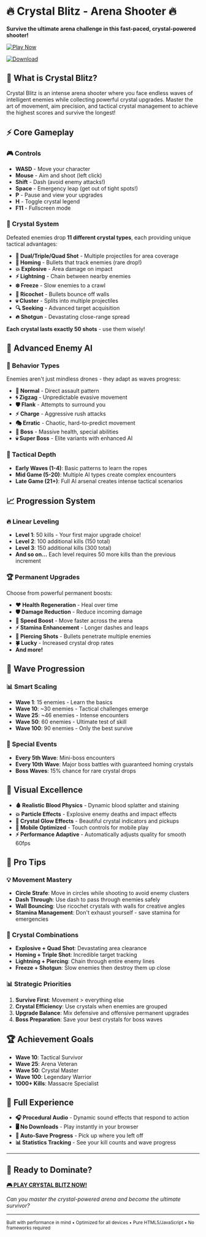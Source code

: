 # 🔥 Crystal Blitz - Arena Shooter 🔥

**Survive the ultimate arena challenge in this fast-paced, crystal-powered shooter!**

[![Play Now](https://img.shields.io/badge/🎮_PLAY_NOW-Crystal_Blitz-00ff88?style=for-the-badge)](https://zacsluss.github.io/Crystal_Blitz/Crystal_Blitz.html)

[![Download](https://img.shields.io/badge/💾_DOWNLOAD-Game_File-ff6b35?style=for-the-badge)](https://github.com/Zacsluss/Crystal_Blitz/raw/main/Crystal_Blitz.html)

## 🎯 What is Crystal Blitz?

Crystal Blitz is an intense arena shooter where you face endless waves of intelligent enemies while collecting powerful crystal upgrades. Master the art of movement, aim precision, and tactical crystal management to achieve the highest scores and survive the longest!

## ⚡ Core Gameplay

### 🎮 Controls
- **WASD** - Move your character
- **Mouse** - Aim and shoot (left click)
- **Shift** - Dash (avoid enemy attacks!)
- **Space** - Emergency leap (get out of tight spots!)
- **P** - Pause and view your upgrades
- **H** - Toggle crystal legend
- **F11** - Fullscreen mode

### 💎 Crystal System
Defeated enemies drop **11 different crystal types**, each providing unique tactical advantages:

- **🔫 Dual/Triple/Quad Shot** - Multiple projectiles for area coverage
- **🎯 Homing** - Bullets that track enemies (rare drop!)
- **💥 Explosive** - Area damage on impact
- **⚡ Lightning** - Chain between nearby enemies
- **❄️ Freeze** - Slow enemies to a crawl  
- **🏀 Ricochet** - Bullets bounce off walls
- **💀 Cluster** - Splits into multiple projectiles
- **🔍 Seeking** - Advanced target acquisition
- **🔥 Shotgun** - Devastating close-range spread

**Each crystal lasts exactly 50 shots** - use them wisely!

## 🧠 Advanced Enemy AI

### 🤖 Behavior Types
Enemies aren't just mindless drones - they adapt as waves progress:

- **📍 Normal** - Direct assault pattern
- **🌀 Zigzag** - Unpredictable evasive movement  
- **🛡️ Flank** - Attempts to surround you
- **⚡ Charge** - Aggressive rush attacks
- **🎭 Erratic** - Chaotic, hard-to-predict movement
- **👑 Boss** - Massive health, special abilities
- **💀 Super Boss** - Elite variants with enhanced AI

### 🎯 Tactical Depth
- **Early Waves (1-4)**: Basic patterns to learn the ropes
- **Mid Game (5-20)**: Multiple AI types create complex encounters
- **Late Game (21+)**: Full AI arsenal creates intense tactical scenarios

## 📈 Progression System

### 🔥 Linear Leveling
- **Level 1**: 50 kills - Your first major upgrade choice!
- **Level 2**: 100 additional kills (150 total)
- **Level 3**: 150 additional kills (300 total)
- **And so on...** Each level requires 50 more kills than the previous increment

### 🏆 Permanent Upgrades
Choose from powerful permanent boosts:
- **❤️ Health Regeneration** - Heal over time
- **🛡️ Damage Reduction** - Reduce incoming damage  
- **💨 Speed Boost** - Move faster across the arena
- **⚡ Stamina Enhancement** - Longer dashes and leaps
- **🎯 Piercing Shots** - Bullets penetrate multiple enemies
- **🍀 Lucky** - Increased crystal drop rates
- **And more!**

## 🌊 Wave Progression

### 📊 Smart Scaling
- **Wave 1**: 15 enemies - Learn the basics
- **Wave 10**: ~30 enemies - Tactical challenges emerge  
- **Wave 25**: ~46 enemies - Intense encounters
- **Wave 50**: 60 enemies - Ultimate test of skill
- **Wave 100**: 90 enemies - Only the best survive

### 🎪 Special Events
- **Every 5th Wave**: Mini-boss encounters
- **Every 10th Wave**: Major boss battles with guaranteed homing crystals
- **Boss Waves**: 15% chance for rare crystal drops

## 🎨 Visual Excellence

- **🩸 Realistic Blood Physics** - Dynamic blood splatter and staining
- **💥 Particle Effects** - Explosive enemy deaths and impact effects
- **🌟 Crystal Glow Effects** - Beautiful crystal indicators and pickups
- **📱 Mobile Optimized** - Touch controls for mobile play
- **⚡ Performance Adaptive** - Automatically adjusts quality for smooth 60fps

## 🏅 Pro Tips

### 💡 Movement Mastery
- **Circle Strafe**: Move in circles while shooting to avoid enemy clusters
- **Dash Through**: Use dash to pass through enemies safely
- **Wall Bouncing**: Use ricochet crystals with walls for creative angles
- **Stamina Management**: Don't exhaust yourself - save stamina for emergencies

### 🎯 Crystal Combinations
- **Explosive + Quad Shot**: Devastating area clearance
- **Homing + Triple Shot**: Incredible target tracking
- **Lightning + Piercing**: Chain through entire enemy lines
- **Freeze + Shotgun**: Slow enemies then destroy them up close

### 📊 Strategic Priorities
1. **Survive First**: Movement > everything else
2. **Crystal Efficiency**: Use crystals when enemies are grouped
3. **Upgrade Balance**: Mix defensive and offensive permanent upgrades
4. **Boss Preparation**: Save your best crystals for boss waves

## 🏆 Achievement Goals

- **Wave 10**: Tactical Survivor
- **Wave 25**: Arena Veteran  
- **Wave 50**: Crystal Master
- **Wave 100**: Legendary Warrior
- **1000+ Kills**: Massacre Specialist

## 🎵 Full Experience

- **🎧 Procedural Audio** - Dynamic sound effects that respond to action
- **🖥️ No Downloads** - Play instantly in your browser
- **💾 Auto-Save Progress** - Pick up where you left off
- **📊 Statistics Tracking** - See your kill counts and wave progress

---

## 🚀 Ready to Dominate?

**[🎮 PLAY CRYSTAL BLITZ NOW!](https://zacsluss.github.io/Crystal_Blitz/Crystal_Blitz.html)**

*Can you master the crystal-powered arena and become the ultimate survivor?*

---

<sub>Built with performance in mind • Optimized for all devices • Pure HTML5/JavaScript • No frameworks required</sub>
